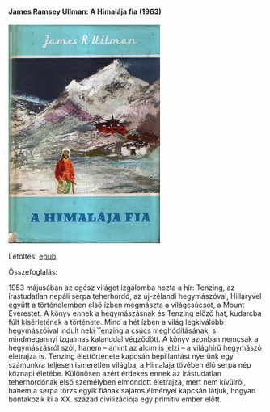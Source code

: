 #### <a name="id_953">James Ramsey Ullman: A Himalája fia (1963)</a>
<img src="https://github.com/BercziSandor/calibre_lib/raw/main/James%20Ramsey%20Ullman/A%20Himalaja%20fia%20%28953%29/cover.jpg" alt="cover" width="300"/>

Letöltés: [epub](https://github.com/BercziSandor/calibre_lib/raw/main/James%20Ramsey%20Ullman/A%20Himalaja%20fia%20%28953%29/A%20Himalaja%20fia%20-%20James%20Ramsey%20Ullman.epub)

Összefoglalás:
<p class="description">1953 májusában az egész világot izgalomba hozta a hír: Tenzing, az írástudatlan nepáli serpa teherhordó, az új-zélandi hegymászóval, Hillaryvel együtt a történelemben első ízben megmászta a világcsúcsot, a Mount Everestet. A könyv ennek a hegymászásnak és Tenzing előző hat, kudarcba fúlt kísérletének a története. Mind a hét ízben a világ legkiválóbb hegymászóival indult neki Tenzing a csúcs meghódításának, s mindmegannyi izgalmas kalanddal végződött. A könyv azonban nemcsak a hegymászásról szól, hanem – amint az alcím is jelzi – a világhírű hegymászó életrajza is. Tenzing élettörténete kapcsán bepillantást nyerünk egy számunkra teljesen ismeretlen világba, a Himalája tövében élő serpa nép köznapi életébe. Különösen azért érdekes ennek az írástudatlan teherhordónak első személyben elmondott életrajza, mert nem kívülről, hanem a serpa törzs egyik fiának sajátos élményei kapcsán látjuk, hogyan bontakozik ki a XX. század civilizációja egy primitív ember előtt.</p>

